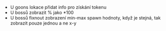 - U goons lokace přidat info pro získání tokenu
- U bossů zobrazit % jako *100
- U bossů fixnout zobrazení min-max spawn hodnoty, když je stejná, tak zobrazit pouze jednou a ne x-y